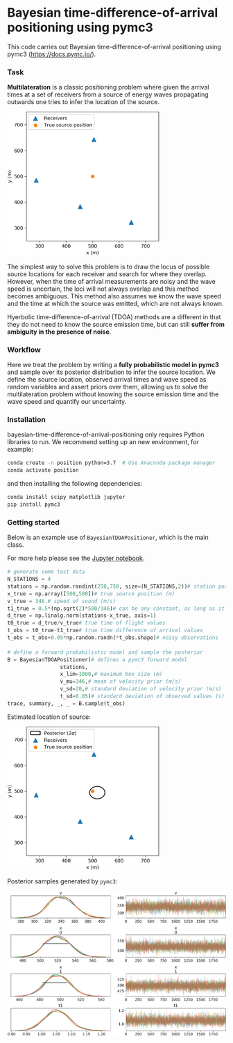 # Bayesian time-difference-of-arrival positioning using pymc3

This code carries out Bayesian time-difference-of-arrival positioning using pymc3 (https://docs.pymc.io/).

### Task

**Multilateration** is a classic positioning problem where given the arrival times at a set of receivers from a source of energy waves propagating outwards one tries to infer the location of the source.

<img src="figures/bayes_positioner_data.jpg" width="350"><!---include "" for proper github rendering-->

The simplest way to solve this problem is to draw the locus of possible source locations for each receiver and search for where they overlap. However, when the time of arrival measurements are noisy and the wave speed is uncertain, the loci will not always overlap and this method becomes ambiguous. This method also assumes we know the wave speed and the time at which the source was emitted, which are not always known. 

Hyerbolic time-difference-of-arrival (TDOA) methods are a different in that they do not need to know the source emission time, but can still **suffer from ambiguity in the presence of noise**.

### Workflow

Here we treat the problem by writing a **fully probabilistic model in pymc3** and sample over its posterior distribution to infer the source location. We define the source location, observed arrival times and wave speed as random variables and assert priors over them, allowing us to solve the multilateration problem without knowing the source emission time and the wave speed and quantify our uncertainty.

### Installation

bayesian-time-difference-of-arrival-positioning only requires Python libraries to run. We recommend setting up an new environment, for example:
```bash
conda create -n position python=3.7  # Use Anaconda package manager
conda activate position
```
and then installing the following dependencies:
```bash
conda install scipy matplotlib jupyter
pip install pymc3
```

### Getting started

Below is an example use of `BayesianTDOAPositioner`, which is the main class.

For more help please see the [Jupyter notebook](https://github.com/benmoseley/bayesian-time-difference-of-arrival-positioning/blob/master/Bayesian%20time-difference-of-arrival%20positioning%20with%20pymc3.ipynb).

```python
# generate some test data
N_STATIONS = 4
stations = np.random.randint(250,750, size=(N_STATIONS,2))# station positions (m)
x_true = np.array([500,500])# true source position (m)
v_true = 346.# speed of sound (m/s)
t1_true = 0.5*(np.sqrt(2)*500/346)# can be any constant, as long as it is within the uniform distribution prior on t1
d_true = np.linalg.norm(stations-x_true, axis=1)
t0_true = d_true/v_true# true time of flight values
t_obs = t0_true-t1_true# true time difference of arrival values
t_obs = t_obs+0.05*np.random.randn(*t_obs.shape)# noisy observations

# define a forward probabilistic model and sample the posterior
B = BayesianTDOAPositioner(# defines a pymc3 forward model
                 stations,
                 x_lim=1000,# maximum box size (m)
                 v_mu=346,# mean of velocity prior (m/s)
                 v_sd=20,# standard deviation of velocity prior (m/s)
                 t_sd=0.05)# standard deviation of observed values (s)
trace, summary, _, _ = B.sample(t_obs)
```

Estimated location of source:

<img src="figures/bayes_positioner_result2.jpg" width="350"><!---include "" for proper github rendering-->

Posterior samples generated by `pymc3`:

<img src="figures/bayes_positioner_result1.jpg" width="650"><!---include "" for proper github rendering-->
